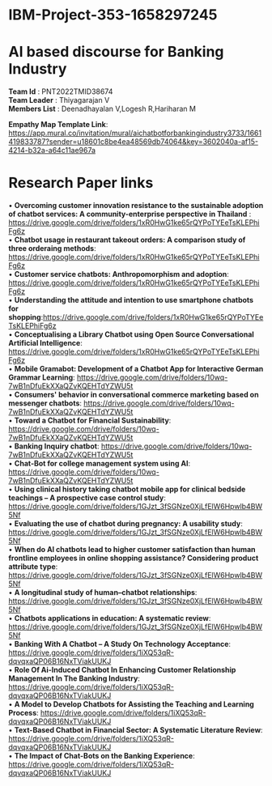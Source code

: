 # IBM-Project-353-1658297245
# **AI based discourse for Banking Industry**

**Team Id**      :	PNT2022TMID38674                                                                                                                                     
**Team Leader**  : Thiyagarajan V                                                                                                                                         
**Members List** : Deenadhayalan V,Logesh R,Hariharan M                                                                                                                   

**Empathy Map Template Link**: https://app.mural.co/invitation/mural/aichatbotforbankingindustry3733/1661419833787?sender=u18601c8be4ea48569db74064&key=3602040a-af15-4214-b32a-a64c11ae967a

# **Research Paper links**                                                                                                                                             
•	**Overcoming customer innovation resistance to the sustainable adoption
of chatbot services: A community-enterprise perspective in Thailand** : https://drive.google.com/drive/folders/1xR0HwG1ke65rQYPoTYEeTsKLEPhiFg6z                       
•	**Chatbot usage in restaurant takeout orders: A comparison study of three
orderaing methods**: https://drive.google.com/drive/folders/1xR0HwG1ke65rQYPoTYEeTsKLEPhiFg6z                                                                           
•	**Customer service chatbots: Anthropomorphism and adoption**: https://drive.google.com/drive/folders/1xR0HwG1ke65rQYPoTYEeTsKLEPhiFg6z                               
•	**Understanding the attitude and intention to use smartphone chatbots
for shopping**:https://drive.google.com/drive/folders/1xR0HwG1ke65rQYPoTYEeTsKLEPhiFg6z                                                                                 
•	**Conceptualising a Library Chatbot using Open Source Conversational Artificial Intelligence**: https://drive.google.com/drive/folders/1xR0HwG1ke65rQYPoTYEeTsKLEPhiFg6z                                                                                               
•	**Mobile Gramabot: Development of a Chatbot App for Interactive German Grammar Learning**: https://drive.google.com/drive/folders/10wq-7wB1nDfuEkXXaQZvKQEHTdYZWU5t   
•	**Consumers' behavior in conversational commerce marketing based on messenger chatbots**: https://drive.google.com/drive/folders/10wq-7wB1nDfuEkXXaQZvKQEHTdYZWU5t   
•	**Toward a Chatbot for Financial Sustainability**: https://drive.google.com/drive/folders/10wq-7wB1nDfuEkXXaQZvKQEHTdYZWU5t                                           
•	**Banking Inquiry chatbot**: https://drive.google.com/drive/folders/10wq-7wB1nDfuEkXXaQZvKQEHTdYZWU5t                                                                 
•	**Chat-Bot for college management system using AI**: https://drive.google.com/drive/folders/10wq-7wB1nDfuEkXXaQZvKQEHTdYZWU5t                                         
•	**Using clinical history taking chatbot mobile app for clinical bedside teachings – A prospective case control study**: https://drive.google.com/drive/folders/1GJzt_3fSGNze0XjLfElW6Hpwlb4BW5Nf                                                                                               
•	**Evaluating the use of chatbot during pregnancy: A usability study**: https://drive.google.com/drive/folders/1GJzt_3fSGNze0XjLfElW6Hpwlb4BW5Nf                           
•	**When do AI chatbots lead to higher customer satisfaction than human frontline employees in online shopping assistance? Considering product attribute type**: https://drive.google.com/drive/folders/1GJzt_3fSGNze0XjLfElW6Hpwlb4BW5Nf                                                                                               
•	**A longitudinal study of human–chatbot relationships**: https://drive.google.com/drive/folders/1GJzt_3fSGNze0XjLfElW6Hpwlb4BW5Nf                                     
•	**Chatbots applications in education: A systematic review**: https://drive.google.com/drive/folders/1GJzt_3fSGNze0XjLfElW6Hpwlb4BW5Nf                                 
•	**Banking With A Chatbot – A Study On Technology Acceptance**: https://drive.google.com/drive/folders/1iXQ53qR-dqvqxaQP06B16NxTViakUUKJ                               
•	**Role Of Ai-Induced Chatbot In Enhancing Customer Relationship Management In The Banking Industry**: https://drive.google.com/drive/folders/1iXQ53qR-dqvqxaQP06B16NxTViakUUKJ                                                                                                                                               
•	**A Model to Develop Chatbots for Assisting the Teaching and Learning Process**: https://drive.google.com/drive/folders/1iXQ53qR-dqvqxaQP06B16NxTViakUUKJ             
•	**Text-Based Chatbot in Financial Sector: A Systematic Literature Review**: https://drive.google.com/drive/folders/1iXQ53qR-dqvqxaQP06B16NxTViakUUKJ                 
•	**The Impact of Chat-Bots on the Banking Experience**: https://drive.google.com/drive/folders/1iXQ53qR-dqvqxaQP06B16NxTViakUUKJ                                       

